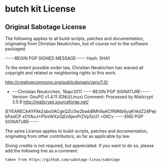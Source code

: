 # butch kit License
## Original Sabotage License

The following applies to all build-scripts, patches and documentation,
originating from Christian Neukirchen, but of course not to the
software packaged:

-----BEGIN PGP SIGNED MESSAGE-----
Hash: SHA1

To the extent possible under law, Christian Neukirchen has waived
all copyright and related or neighboring rights to this work.

http://creativecommons.org/publicdomain/zero/1.0/

- ---Christian Neukirchen, 18apr2011
-----BEGIN PGP SIGNATURE-----
Version: GnuPG v1.4.11 (GNU/Linux)
Comment: Processed by Mailcrypt 3.5.9 <http://mailcrypt.sourceforge.net/>

iEYEARECAAYFAk2sbo0ACgkQZU3w2bwbBMh9aACfR9Nb6yqKhkdZ24PejibPadCP
xOYAoJ+P5nlWXzGjEi/AjevPrZVp5zU1
=0XCv
-----END PGP SIGNATURE-----

The same License applies to build-scripts, patches and documentation,
originating from other contributors, as far as applicable by law.

Giving credits is not required, but appreciated.
If you want to do so, please add the following line as a comment:

	taken from https://github.com/sabotage-linux/sabotage
